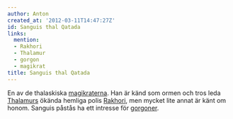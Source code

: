 ```yaml
---
author: Anton
created_at: '2012-03-11T14:47:27Z'
id: Sanguis thal Qatada
links:
  mention:
  - Rakhori
  - Thalamur
  - gorgon
  - magikrat
title: Sanguis thal Qatada
---
```


En av de thalaskiska [magikraterna]. Han är känd som ormen och tros leda [Thalamurs] ökända hemliga
polis [Rakhori], men mycket lite annat är känt om honom. Sanguis påstås ha ett intresse för
[gorgoner].

  [magikraterna]: magikrat
  [Thalamurs]: Thalamur
  [Rakhori]: Rakhori
  [gorgoner]: gorgon
